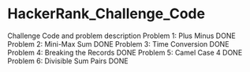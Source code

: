 # HackerRank_Challenge_Code
Challenge Code and problem description
Problem 1: Plus Minus DONE
Problem 2: Mini-Max Sum DONE
Problem 3: Time Conversion DONE
Problem 4: Breaking the Records DONE
Problem 5: Camel Case 4 DONE
Problem 6: Divisible Sum Pairs DONE
